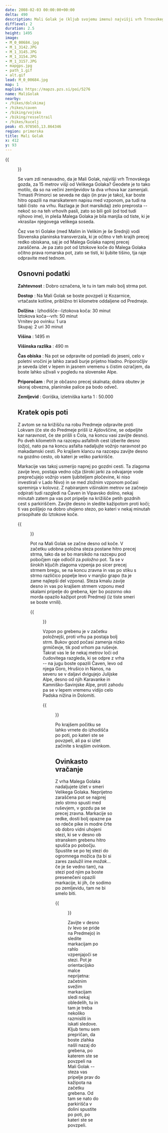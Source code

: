 ```yaml
---
date: 2008-02-03 00:00:00+00:00
delta: 490
description: Mali Golak je (kljub svojemu imenu) najvišji vrh Trnovskega gozda.
difflevel: 2
duration: 2.5
height: 1495
image:
- M_0_00684.jpg
- M_1_3142.JPG
- M_1_3145.JPG
- M_1_3154.JPG
- M_1_3157.JPG
- mapgps.jpg
- path_1.gif
- alt.gif
lead: M_0_00684.jpg
map: 1
maplink: https://mapzs.pzs.si/poi/5276
name: MaliGolak
nearby:
- /hikes/dolskimaj
- /hikes/caven
- /biking/vojsko
- /biking/resseltrail
- /hikes/kucelj
peak: 45.978565,13.864346
region: primorska
title: Mali Golak
x: 412
y: 93
---
```

{{<figure src="M_0_00684.jpg">}}

Se vam zdi nenavadno, da je Mali Golak, najvišji vrh Trnovskega gozda, za 15 metrov višji od Velikega Golaka? Geodete je to tako motilo, da so na večini zemljevidov ta dva vrhova kar zamenjali. Trmasti Primorci se seveda ne dajo (in prav je tako), kar boste hitro opazili na marsikaterem napisu med vzponom, pa tudi na tabli čisto  na vrhu. Razlaga je (kot marsikdaj) zelo preprosta -- nekoč so na teh vrhovih pasli, zato so bili goli (od tod tudi njihovo ime), in pleša Malega Golaka je bila manjša od tiste, ki je »krasila« njegovega velikega soseda.

Čez vse tri Golake (med Malim in Velikim je še Srednji) vodi Slovenska planinska transverzala, ki je očitno v teh krajih precej redko obiskana, saj je od Malega Golaka naprej precej zaraščena. Je pa zato pot od Iztokove koče do Malega Golaka očitno prava romarska pot, zato se tisti, ki ljubite tišino, tja raje odpravite med tednom.

## Osnovni podatki

**Zahtevnost**
:   Dobro označena, le tu in tam malo bolj strma pot.

**Dostop**
:   Na Mali Golak se boste povzpeli iz Kozarnice, vrtačaste kotline, približno tri kilometre oddaljene od Predmeje.

**Dolžina**
:   Izhodišče--Iztokova koča: 30 minut\
    Iztokova koča--vrh: 50 minut\
    Vrnitev po ovinku: 1 ura\
    Skupaj: 2 uri 30 minut

**Višina**
:   1495 m

**Višinska razlika**
:   490 m

**Čas obiska**
:   Na pot se odpravite od pomladi do jeseni, celo v poletni vročini je lahko zaradi burje prijetno hladno. Priporočljiv je seveda izlet v lepem in jasnem vremenu s čistim ozračjem, da boste lahko uživali v pogledu na slovenske Alpe.

**Priporočam**
:   Pot je občasno precej skalnata; dobra obutev je skoraj obvezna, planinske palice pa bodo odveč.

**Zemljevid**
:   Goriška, izletniška karta 1 : 50.000

Kratek opis poti
----------------

Z avtom se na križišču na robu Predmeje odpravite proti Lokvam (če ste do Predmeje prišli iz Ajdovščine, se odpeljite kar naravnost, če ste prišli s Cola, na koncu vasi zavijte desno). Po dveh kilometrih na razcepu asfaltnih cest izberite desno (ožjo), nato pa na koncu asfalta nadaljujte vožnjo naravnost po makadamski cesti. Po krajšem klancu na razcepu zavijte desno na gozdno cesto, ob kateri je veliko parkirišče.

Markacije vas takoj usmerijo naprej po gozdni cesti. Ta zlagoma zavije levo, postaja vedno ožja (široki jarki za odvajanje vode preprečujejo vožnjo vsem ljubiteljem pločevine, ki niso investirali v Lado Nivo) in se med zložnim vzponom počasi spreminja v kolovoz. Z nabiranjem višinskim metrov se začnejo odpirati tudi razgledi na Čaven in Vipavsko dolino, nekaj minutah zatem pa vas pot pripelje na križišče petih gozdnih cest s parkiriščem. Zavijte desno in sledite kažipotom proti koči; ti vas pošljejo na dobro uhojeno stezo, po kateri v nekaj minutah prisopihate do Iztokove koče.

{{<figure src="M_1_3142.JPG" caption="Iztokova koča">}} 

Pot na Mali Golak se začne desno od koče. V začetku udobna položna steza postane hitro precej strma, tako da se bo marsikdo na razcepu pod pobočjem raje odločil za *položno* pot. Ta se v širokih ključih zlagoma vzpenja po sicer precej strmem bregu, se na koncu zravna in vas po stiku s strmo različico popelje levo v manjšo grapo (ta je zame najlepši del vzpona). Steza kmalu zavije desno in vas po krajšem strmem vzponu med skalami pripelje do grebena, kjer bo pozorno oko morda opazilo kažipot proti Predmeji (iz tiste smeri se boste vrnili).

{{<figure src="M_1_3145.JPG" caption="Po gozdu proti vrhu">}} 

Vzpon po grebenu je v začetku položnejši, proti vrhu pa postaja bolj strm. Bukov gozd počasi zamenja nizko grmičevje, tik pod vrhom pa ruševje. Takrat vas le še nekaj metrov loči od čudovitega razgleda, ki se odpre z vrha -- na jugu boste opazili Čaven, levo od njega Goro, Hrušico in Nanos, na severu se v daljavi dvigujejo Julijske Alpe, desno od njih Karavanke in Kamniško-Savinjske Alpe, proti zahodu pa se v lepem vremenu vidijo celo Padska nižina in Dolomiti.

{{<figure src="M_1_3154.JPG" caption="Razgled z vrha">}} 

Po krajšem počitku se lahko vrnete do izhodišča po poti, po kateri ste se povzpeli, ali pa si izlet začinite s krajšim ovinkom.

Ovinkasto vračanje
------------------

Z vrha Malega Golaka nadaljujete izlet v smeri Velikega Golaka. Neprijetno zaraščena pot se najprej zelo strmo spusti med ruševjem, v gozdu pa se precej zravna. Markacije so redke, dosti bolj opazne pa so rdeče pike in modre črte ob dobro vidni uhojeni stezi, ki se v desno ob stranskem grebenu hitro spušča po pobočju. Spustite se po tej stezi do ogromnega možica (ta bi si zares zaslužil ime *možak*... če je še vedno tam), na stezi pod njim pa boste presenečeni opazili markacije, ki jih, če sodimo po zemljevidu, tam ne bi smelo biti.

{{<figure src="M_1_3157.JPG" caption="Gigantski možak">}}

Zavijte v desno (v levo se pride na Predmejo) in sledite markacijam po rahlo vzpenjajoči se stezi. Pot je orientacijsko malce neprijetna: začetnim svežim markacijam sledi nekaj obledelih, tu in tam je treba nekoliko razmisliti in iskati sledove. Kljub temu sem prepričan, da boste zlahka našli nazaj do grebena, po katerem ste se povzpeli na Mali Golak -- steza vas pripelje prav do kažipota na začetku grebena. Od tam se nato do parkirišča v dolini spustite po poti, po kateri ste se povzpeli.
